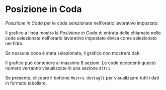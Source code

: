 # Posizione in Coda

*Posizione in Coda* per le code selezionate nell'orario lavorativo 
impostato.

Il grafico a linea mostra la *Posizione in Coda* di entrata delle chiamate nelle 
code selezionate nell'orario lavorativo impostato divisa come selezionato nel 
filtro.

Se nessuna coda è stata selezionata, il grafico non mostrerà dati.

Il grafico può contenere al massimo 8 sezioni. Le code eccedenti questo numero
verranno visualizzate in una sezione `Altri`.

Se presente, cliccare il bottone `Mostra dettagli` per visualizzare tutti i dati
in formato tabellare.
